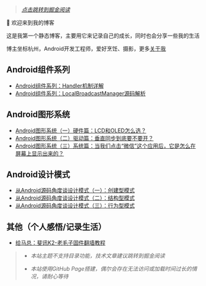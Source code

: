 > *[点击跳转到掘金阅读]()*

<!-- more -->
👏  欢迎来到我的博客

这是我第一个静态博客，主要用它来记录自己的成长，同时也会分享一些我的生活

博主坐标杭州，Android开发工程师，爱好烹饪、摄影，更多[关于我](https://yibs.space/post/about/)


## Android组件系列

- [Android组件系列：Handler机制详解](https://yibs.space/post/android-components-handler/)
- [Android组件系列：LocalBroadcastManager源码解析](https://yibs.space/post/android-components-localbroadcastmanager/)

## Android图形系统

- [Android图形系统（一）硬件篇：LCD和OLED怎么选？](https://yibs.space/post/android-graphics-first/)
- [Android图形系统（二）驱动篇：垂直同步到底要不要开？](https://yibs.space/post/android-graphics-driver/)
- [Android图形系统（三）系统篇：当我们点击“微信”这个应用后，它是怎么在屏幕上显示出来的？](https://yibs.space/post/android-graphics-system/)

## Android设计模式

- [从Android源码角度谈设计模式（一）：创建型模式](https://yibs.space/post/design-pattern-creational/)
- [从Android源码角度谈设计模式（二）：结构型模式](https://yibs.space/post/design-pattern-structural/)
- [从Android源码角度谈设计模式（三）：行为型模式](https://yibs.space/post/design-pattern-behavioral/)

## 其他（个人感悟/记录生活）

- [给马总：斐讯K2-老毛子固件翻墙教程](https://yibs.space/post/design-pattern-creational/)



> - *本站主题不支持目录功能，技术文章建议跳转到掘金阅读*
>
> - *本站使用GitHub Page搭建，偶尔会存在无法访问或加载时间过长的情况，请耐心等待*